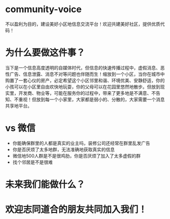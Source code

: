 # community-voice
不以盈利为目的，建设美好小区地信息交流平台！欢迎共建美好社区，提供优质代码！

# 为什么要做这件事？
当下是一个信息高度透明的自媒体时代，但信息的快速传播过程中，虚假消息、恶性广告、信息泄露、消息不对等问题也伴随而生！缩放到一个小区，当你在城市中购置了一套心仪的房产，必定希望这个小区邻里和谐、环境优美、安静舒适，你的小孩可以在小区里自由欢快地玩耍，你的父母可以在花园里悠然地散步。但放到现实里，开发商、物业等，可能在服务你的过程中，带来了更多地是不满意、不告知、不重视！但放到每一个小家里，大家都是弱小的、分散的，大家需要一个消息共享地平台。

# vs 微信
  + 你能确保群里的人都是真实的业主吗，装修公司还经常在群里乱发广告
  + 你是否厌烦了太多地群，无法准确地获取真实的信息
  + 微信地500人群是不是很鸡肋，你是否厌烦了加入了太多虚假的群
  + 找个邻居是不是很难

# 未来我们能做什么？

# 欢迎志同道合的朋友共同加入我们！
